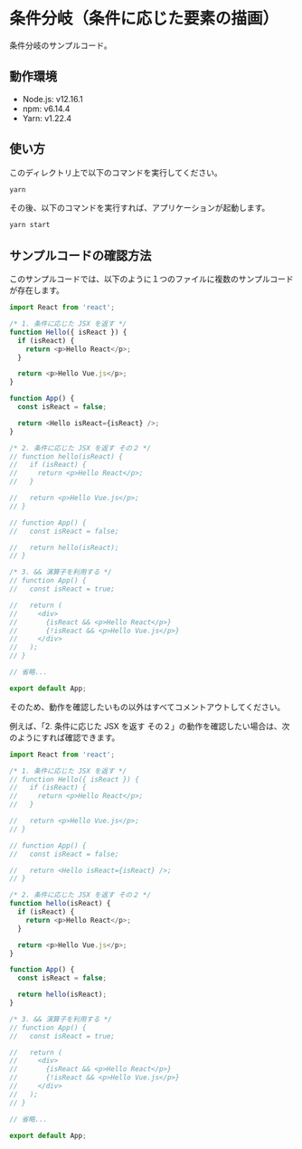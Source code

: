 # 条件分岐（条件に応じた要素の描画）

条件分岐のサンプルコード。

## 動作環境

- Node.js: v12.16.1
- npm: v6.14.4
- Yarn: v1.22.4

## 使い方

このディレクトリ上で以下のコマンドを実行してください。

```bash
yarn
```

その後、以下のコマンドを実行すれば、アプリケーションが起動します。

```bash
yarn start
```

## サンプルコードの確認方法

このサンプルコードでは、以下のように１つのファイルに複数のサンプルコードが存在します。

```js
import React from 'react';

/* 1. 条件に応じた JSX を返す */
function Hello({ isReact }) {
  if (isReact) {
    return <p>Hello React</p>;
  }

  return <p>Hello Vue.js</p>;
}

function App() {
  const isReact = false;

  return <Hello isReact={isReact} />;
}

/* 2. 条件に応じた JSX を返す その２ */
// function hello(isReact) {
//   if (isReact) {
//     return <p>Hello React</p>;
//   }

//   return <p>Hello Vue.js</p>;
// }

// function App() {
//   const isReact = false;

//   return hello(isReact);
// }

/* 3. && 演算子を利用する */
// function App() {
//   const isReact = true;

//   return (
//     <div>
//       {isReact && <p>Hello React</p>}
//       {!isReact && <p>Hello Vue.js</p>}
//     </div>
//   );
// }

// 省略...

export default App;
```

そのため、動作を確認したいもの以外はすべてコメントアウトしてください。

例えば、「2. 条件に応じた JSX を返す その２」の動作を確認したい場合は、次のようにすれば確認できます。

```js
import React from 'react';

/* 1. 条件に応じた JSX を返す */
// function Hello({ isReact }) {
//   if (isReact) {
//     return <p>Hello React</p>;
//   }

//   return <p>Hello Vue.js</p>;
// }

// function App() {
//   const isReact = false;

//   return <Hello isReact={isReact} />;
// }

/* 2. 条件に応じた JSX を返す その２ */
function hello(isReact) {
  if (isReact) {
    return <p>Hello React</p>;
  }

  return <p>Hello Vue.js</p>;
}

function App() {
  const isReact = false;

  return hello(isReact);
}

/* 3. && 演算子を利用する */
// function App() {
//   const isReact = true;

//   return (
//     <div>
//       {isReact && <p>Hello React</p>}
//       {!isReact && <p>Hello Vue.js</p>}
//     </div>
//   );
// }

// 省略...

export default App;
```
